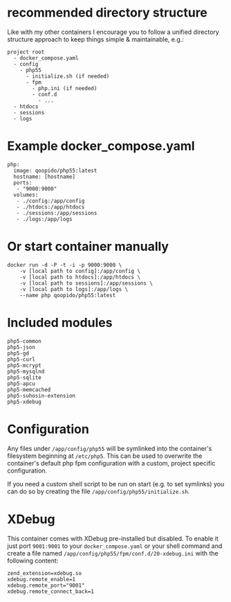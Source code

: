 # recommended directory structure #
Like with my other containers I encourage you to follow a unified directory structure approach to keep things simple & maintainable, e.g.:

```
project root
  - docker_compose.yaml
  - config
    - php55
      - initialize.sh (if needed)
      - fpm
        - php.ini (if needed)
        - conf.d
          - ...
  - htdocs
  - sessions
  - logs
```

# Example docker_compose.yaml #
```
php:
  image: qoopido/php55:latest
  hostname: [hostname]
  ports:
   - "9000:9000"
  volumes:
   - ./config:/app/config
   - ./htdocs:/app/htdocs
   - ./sessions:/app/sessions
   - ./logs:/app/logs
```

# Or start container manually #
```
docker run -d -P -t -i -p 9000:9000 \
	-v [local path to config]:/app/config \
	-v [local path to htdocs]:/app/htdocs \
	-v [local path to sessions]:/app/sessions \
	-v [local path to logs]:/app/logs \
	--name php qoopido/php55:latest
```

# Included modules #
```
php5-common
php5-json
php5-gd
php5-curl
php5-mcrypt
php5-mysqlnd
php5-sqlite
php5-apcu
php5-memcached
php5-suhosin-extension
php5-xdebug
```

# Configuration #
Any files under ```/app/config/php55``` will be symlinked into the container's filesystem beginning at ```/etc/php5```. This can be used to overwrite the container's default php fpm configuration with a custom, project specific configuration.

If you need a custom shell script to be run on start (e.g. to set symlinks) you can do so by creating the file ```/app/config/php55/initialize.sh```.

# XDebug #
This container comes with XDebug pre-installed but disabled. To enable it just port ```9001:9001``` to your ```docker_compose.yaml``` or your shell command and create a file named ```/app/config/php55/fpm/conf.d/20-xdebug.ini``` with the following content:

```
zend_extension=xdebug.so
xdebug.remote_enable=1
xdebug.remote_port="9001"
xdebug.remote_connect_back=1
```